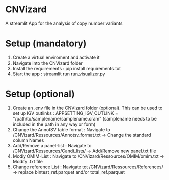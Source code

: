 # CNVizard
A streamlit App for the analysis of copy number variants

# Setup (mandatory)
1. Create a virtual enviroment and activate it
2. Navigate into the CNVizard folder 
3. Install the requirements : pip install requirements.txt
4. Start the app : streamlit run run_visualizer.py

# Setup (optional) 
1. Create an .env file in the CNVizard folder (optional). This can be used to set up IGV outlinks : APPSETTING_IGV_OUTLINK = "/path/to/samplename/samplename.cram" (samplename needs to be included in the path in any way or form)
2. Change the AnnotSV table format : Navigate to /CNVizard/Ressources/Annotsv_format.txt -> Change the standard column Names
3. Add/Remove a panel-list : Navigate to /CNVizard/Ressources/Candi_lists/ -> Add/Remove new panel.txt file
4. Modiy OMIM-List : Navigate to /CNVizard/Ressources/OMIM/omim.txt -> Modify .txt file
5. Change reference List : Navigate tot /CNVizard/Ressources/References/ -> replace bintest_ref.parquet and/or total_ref.parquet
